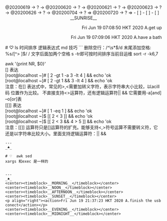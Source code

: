 <link rel="stylesheet"  type="text/css" href="s-activity.css"/>
<TODO>@20200619 → ? → @20200620 → ? → @20200621 → ? → @20200623 → ? → @20200626 → ? → @20200704 → ? ⇒ @20200720 → ? ⇒ </TODO>
- [ ]    
- [ ]    
- [ ]    
<center><timeblock>__SUNRISE__</timeblock></center>
<p align="right"><action>Fri Jun 19 07:08:50 HKT 2020 A.get up</action></p>
<p align="right"><action>Fri Jun 19 07:09:06 HKT 2020 A.have a bath</action></p>
# ♡ ls 时间排序 逻辑表达式 md 技巧    
```  
删除空行：/^\s*$/d  
末尾添加空格: %s/[^> ]$/  /
文字后面加两个空格  
s -tr即可按时间排序当前目运维  
sort -r -k6,7  

awk '{print NR, $0}'  
[] 表达  
[root@localhost ~]# [ 2 -gt 1 -a 3 -lt 4 ] && echo 'ok  
[root@localhost ~]# [ 2 -gt 1 && 3 -lt 4 ] && echo 'ok  
注意：在[] 表达式中，常见的>,<需要加转义字符，表示字符串大小比较，以acill码 位置作为比较。 不直接支持<>运算符，还有逻辑运算符|| && 它需要用-a[and] –o[or]表  
[[]] 表达  
[root@localhost ~]# [ 1 -eq 1 ] && echo 'ok  
[root@localhost ~]$ [[ 2 < 3 ]] && echo 'ok  
[root@localhost ~]$ [[ 2 < 3 && 4 > 5 ]] && echo 'ok  
注意：[[]] 运算符只是[]运算符的扩充。能够支持<,>符号运算不需要转义符，它还是以字符串比较大小。里面支持逻辑运算符：|| &&   

```
---
_♠_

# ♡  awk sed 
xargs 和exec 是一样的


---
_♠_
<center><timeblock>__MORNING__</timeblock></center>
<center><timeblock>__NOON__</timeblock></center>
<center><timeblock>__AFTERNOON__</timeblock></center>
<center><timeblock>__SUNSET__</timeblock></center>
<p align="right"><action>Fri Jun 19 21:37:23 HKT 2020 A.finish the usb conect</action></p>
<center><timeblock>__EVENING__</timeblock></center>
<center><timeblock>__MIDNIGHT__</timeblock></center>
